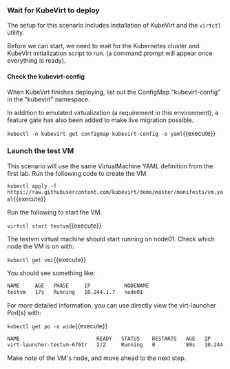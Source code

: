 ### Wait for KubeVirt to deploy

The setup for this scenario includes installation of KubeVirt and the `virtctl` utility.

Before we can start, we need to wait for the Kubernetes cluster and KubeVirt
initialization script to run. (a command prompt will appear once everything is
ready).

#### Check the kubevirt-config

When KubeVirt finishes deploying, list out the ConfigMap "kubevirt-config" in
the "kubevirt" namespace.

In addition to emulated virtualization (a requirement in this environment), a
feature gate has also been added to make live migration possible.

`kubectl -n kubevirt get configmap kubevirt-config -o yaml`{{execute}}

### Launch the test VM

This scenario will use the same VirtualMachine YAML definition from the first
lab. Run the following code to create the VM.

`kubectl apply -f https://raw.githubusercontent.com/kubevirt/demo/master/manifests/vm.yaml`{{execute}}

Run the following to start the VM.

`virtctl start testvm`{{execute}}

The testvm virtual machine should start running on node01. Check which node the VM is on with:

`kubectl get vmi`{{execute}}

You should see something like:

~~~sh
NAME     AGE   PHASE     IP           NODENAME
testvm   17s   Running   10.244.1.7   node01
~~~

For more detailed information, you can use directly view the virt-launcher Pod(s) with:

`kubectl get po -o wide`{{execute}}

~~~sh
NAME                         READY   STATUS    RESTARTS   AGE   IP           NODE     NOMINATED NODE   READINESS GATES
virt-launcher-testvm-676tr   2/2     Running   0          80s   10.244.1.7   node01   <none>           <none>
~~~

Make note of the VM's node, and move ahead to the next step.
